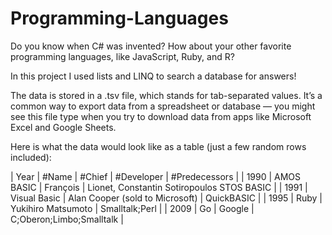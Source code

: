 # Programming-Languages

Do you know when C# was invented? How about your other favorite programming languages, like JavaScript, Ruby, and R?

In this project I used lists and LINQ to search a database for answers!

The data is stored in a .tsv file, which stands for tab-separated values. It’s a common way to export data from a spreadsheet or database — 
you might see this file type when you try to download data from apps like Microsoft Excel and Google Sheets.

Here is what the data would look like as a table (just a few random rows included):

| Year | #Name |	#Chief | #Developer |	#Predecessors |
| 1990 |	AMOS BASIC |	François | Lionet, Constantin Sotiropoulos	STOS BASIC |
| 1991 |	Visual Basic |	Alan Cooper (sold to Microsoft) |	QuickBASIC |
| 1995 |	Ruby |	Yukihiro Matsumoto |	Smalltalk;Perl |
| 2009 |	Go | Google |	C;Oberon;Limbo;Smalltalk |
